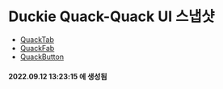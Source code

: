 # Duckie Quack-Quack UI 스냅샷

- [QuackTab](QuackTab.md)
- [QuackFab](QuackFab.md)
- [QuackButton](QuackButton.md)

#### 2022.09.12 13:23:15 에 생성됨